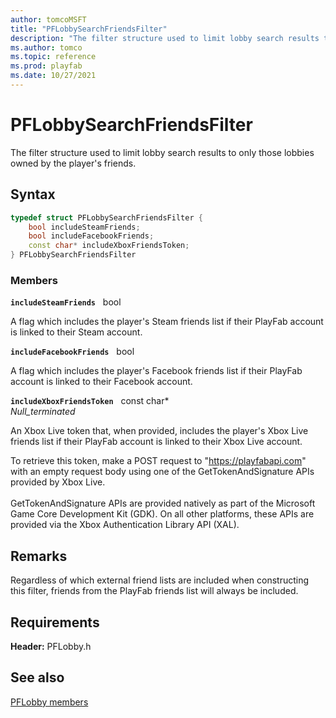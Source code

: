 ```yaml
---
author: tomcoMSFT
title: "PFLobbySearchFriendsFilter"
description: "The filter structure used to limit lobby search results to only those lobbies owned by the player's friends."
ms.author: tomco
ms.topic: reference
ms.prod: playfab
ms.date: 10/27/2021
---
```


# PFLobbySearchFriendsFilter  

The filter structure used to limit lobby search results to only those lobbies owned by the player's friends.  

## Syntax  
  
```cpp
typedef struct PFLobbySearchFriendsFilter {  
    bool includeSteamFriends;  
    bool includeFacebookFriends;  
    const char* includeXboxFriendsToken;  
} PFLobbySearchFriendsFilter  
```
  
### Members  
  
**`includeSteamFriends`** &nbsp; bool  
  
A flag which includes the player's Steam friends list if their PlayFab account is linked to their Steam account.
  
**`includeFacebookFriends`** &nbsp; bool  
  
A flag which includes the player's Facebook friends list if their PlayFab account is linked to their Facebook account.
  
**`includeXboxFriendsToken`** &nbsp; const char*  
*_Null_terminated_*  
  
An Xbox Live token that, when provided, includes the player's Xbox Live friends list if their PlayFab account is linked to their Xbox Live account.
  
To retrieve this token, make a POST request to "https://playfabapi.com" with an empty request body using one of the GetTokenAndSignature APIs provided by Xbox Live. <br /><br /> GetTokenAndSignature APIs are provided natively as part of the Microsoft Game Core Development Kit (GDK). On all other platforms, these APIs are provided via the Xbox Authentication Library API (XAL).
  
## Remarks  
  
Regardless of which external friend lists are included when constructing this filter, friends from the PlayFab friends list will always be included.
  
## Requirements  
  
**Header:** PFLobby.h
  
## See also  
[PFLobby members](../pflobby_members.md)  

  
  
